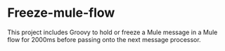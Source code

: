 # Freeze-mule-flow
This project includes Groovy to hold or freeze a Mule message in a Mule flow for 2000ms before passing onto the next message processor.
